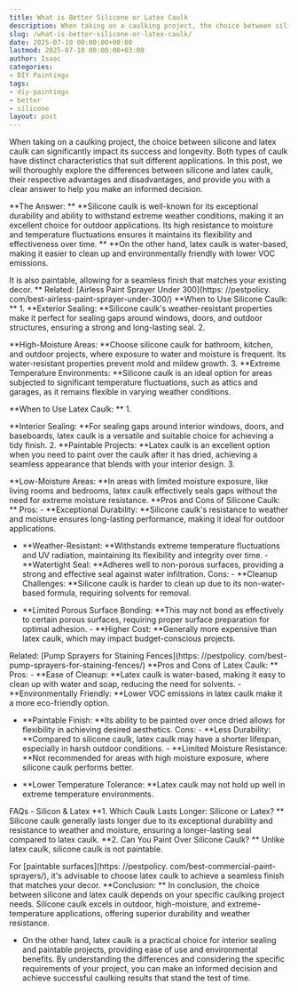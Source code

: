 ```yaml
---
title: What is Better Silicone or Latex Caulk
description: When taking on a caulking project, the choice between silicone and latex caulk can significantly impact its success and longevity.
slug: /what-is-better-silicone-or-latex-caulk/
date: 2025-07-10 00:00:00+00:00
lastmod: 2025-07-10 00:00:00+03:00
author: Isaac
categories:
- DIY Paintings
tags:
- diy-paintings
- better
- silicone
layout: post
---
```


When taking on a caulking project, the choice between silicone and latex caulk can significantly impact its success and longevity. Both types of caulk have distinct characteristics that suit different applications. In this post, we will thoroughly explore the differences between silicone and latex caulk, their respective advantages and disadvantages, and provide you with a clear answer to help you make an informed decision.

**The Answer: ** **Silicone caulk is well-known for its exceptional durability and ability to withstand extreme weather conditions, making it an excellent choice for outdoor applications. Its high resistance to moisture and temperature fluctuations ensures it maintains its flexibility and effectiveness over time. ** **On the other hand, latex caulk is water-based, making it easier to clean up and environmentally friendly with lower VOC emissions.

It is also paintable, allowing for a seamless finish that matches your existing decor. ** Related: [Airless Paint Sprayer Under 300](https: //pestpolicy. com/best-airless-paint-sprayer-under-300/) **When to Use Silicone Caulk: ** 1. **Exterior Sealing: **Silicone caulk's weather-resistant properties make it perfect for sealing gaps around windows, doors, and outdoor structures, ensuring a strong and long-lasting seal. 2.

**High-Moisture Areas: **Choose silicone caulk for bathroom, kitchen, and outdoor projects, where exposure to water and moisture is frequent. Its water-resistant properties prevent mold and mildew growth. 3. **Extreme Temperature Environments: **Silicone caulk is an ideal option for areas subjected to significant temperature fluctuations, such as attics and garages, as it remains flexible in varying weather conditions.

**When to Use Latex Caulk: ** 1.

**Interior Sealing: **For sealing gaps around interior windows, doors, and baseboards, latex caulk is a versatile and suitable choice for achieving a tidy finish. 2. **Paintable Projects: **Latex caulk is an excellent option when you need to paint over the caulk after it has dried, achieving a seamless appearance that blends with your interior design. 3.

**Low-Moisture Areas: **In areas with limited moisture exposure, like living rooms and bedrooms, latex caulk effectively seals gaps without the need for extreme moisture resistance. **Pros and Cons of Silicone Caulk: ** Pros: - **Exceptional Durability: **Silicone caulk's resistance to weather and moisture ensures long-lasting performance, making it ideal for outdoor applications.

- **Weather-Resistant: **Withstands extreme temperature fluctuations and UV radiation, maintaining its flexibility and integrity over time. - **Watertight Seal: **Adheres well to non-porous surfaces, providing a strong and effective seal against water infiltration. Cons: - **Cleanup Challenges: **Silicone caulk is harder to clean up due to its non-water-based formula, requiring solvents for removal.

- **Limited Porous Surface Bonding: **This may not bond as effectively to certain porous surfaces, requiring proper surface preparation for optimal adhesion. - **Higher Cost: **Generally more expensive than latex caulk, which may impact budget-conscious projects.

Related: [Pump Sprayers for Staining Fences](https: //pestpolicy. com/best-pump-sprayers-for-staining-fences/) **Pros and Cons of Latex Caulk: ** Pros: - **Ease of Cleanup: **Latex caulk is water-based, making it easy to clean up with water and soap, reducing the need for solvents. - **Environmentally Friendly: **Lower VOC emissions in latex caulk make it a more eco-friendly option.

- **Paintable Finish: **Its ability to be painted over once dried allows for flexibility in achieving desired aesthetics. Cons: - **Less Durability: **Compared to silicone caulk, latex caulk may have a shorter lifespan, especially in harsh outdoor conditions. - **Limited Moisture Resistance: **Not recommended for areas with high moisture exposure, where silicone caulk performs better.

- **Lower Temperature Tolerance: **Latex caulk may not hold up well in extreme temperature environments.

FAQs - Silicon & Latex **1. Which Caulk Lasts Longer: Silicone or Latex? ** Silicone caulk generally lasts longer due to its exceptional durability and resistance to weather and moisture, ensuring a longer-lasting seal compared to latex caulk. **2. Can You Paint Over Silicone Caulk? ** Unlike latex caulk, silicone caulk is not paintable.

For [paintable surfaces](https: //pestpolicy. com/best-commercial-paint-sprayers/), it's advisable to choose latex caulk to achieve a seamless finish that matches your decor. **Conclusion: ** In conclusion, the choice between silicone and latex caulk depends on your specific caulking project needs. Silicone caulk excels in outdoor, high-moisture, and extreme-temperature applications, offering superior durability and weather resistance.

- On the other hand, latex caulk is a practical choice for interior sealing and paintable projects, providing ease of use and environmental benefits. By understanding the differences and considering the specific requirements of your project, you can make an informed decision and achieve successful caulking results that stand the test of time.
